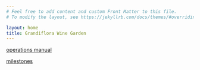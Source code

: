 ```yaml
---
# Feel free to add content and custom Front Matter to this file.
# To modify the layout, see https://jekyllrb.com/docs/themes/#overriding-theme-defaults

layout: home
title: Grandiflora Wine Garden
---
```


[operations manual](/_posts/2023-05-11-operations-manual)

[milestones](/_posts/2023-08-11-milestones)